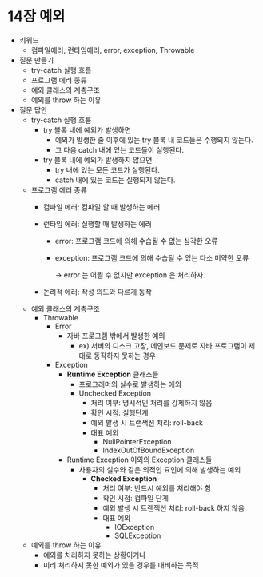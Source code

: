 # 14장 예외

- 키워드
    - 컴파일에러, 런타임에러, error, exception, Throwable
- 질문 만들기
    - try-catch 실행 흐름
    - 프로그램 에러 종류
    - 예외 클래스의 계층구조
    - 예외를 throw 하는 이유
- 질문 답안
    - try-catch 실행 흐름
        - try 블록 내에 예외가 발생하면
            - 예외가 발생한 줄 이후에 있는 try 블록 내 코드들은 수행되지 않는다.
            - 그 다음 catch 내에 있는 코드들이 실행된다.
        - try 블록 내에 예외가 발생하지 않으면
            - try 내에 있는 모든 코드가 실행된다.
            - catch 내에 있는 코드는 실행되지 않는다.
    - 프로그램 에러 종류
        - 컴파일 에러: 컴파일 할 때 발생하는 에러
        - 런타임 에러: 실행할 때 발생하는 에러
            - error: 프로그램 코드에 의해 수습될 수 없는 심각한 오류
            - exception: 프로그램 코드에 의해 수습될 수 있는 다소 미약한 오류

              → error 는 어쩔 수 없지만 exception 은 처리하자.

        - 논리적 에러: 작성 의도와 다르게 동작
    - 예외 클래스의 계층구조
        - Throwable
            - Error
                - 자바 프로그램 밖에서 발생한 예외
                    - ex) 서버의 디스크 고장, 메인보드 문제로 자바 프로그램이 제대로 동작하지 못하는 경우
            - Exception
                - **Runtime Exception** 클래스들
                    - 프로그래머의 실수로 발생하는 에외
                    - Unchecked Exception
                        - 처리 여부: 명시적인 처리를 강제하지 않음
                        - 확인 시점: 실행단계
                        - 예외 발생 시 트랜잭션 처리: roll-back
                        - 대표 예외
                            - NullPointerException
                            - IndexOutOfBoundException
                - Runtime Exception 이외의 Exception 클래스들
                    - 사용자의 실수와 같은 외적인 요인에 의해 발생하는 예외
                        - **Checked Exception**
                            - 처리 여부: 반드시 예외를 처리해야 함
                            - 확인 시점: 컴파일 단계
                            - 예외 발생 시 트랜잭션 처리: roll-back 하지 않음
                            - 대표 예외
                                - IOException
                                - SQLException
    - 예외를 throw 하는 이유
        - 예외를 처리하지 못하는 상황이거나
        - 미리 처리하지 못한 예외가 있을 경우를 대비하는 목적